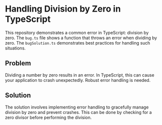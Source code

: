 # Handling Division by Zero in TypeScript

This repository demonstrates a common error in TypeScript: division by zero. The `bug.ts` file shows a function that throws an error when dividing by zero.  The `bugSolution.ts` demonstrates best practices for handling such situations.

## Problem

Dividing a number by zero results in an error.  In TypeScript, this can cause your application to crash unexpectedly.  Robust error handling is needed.

## Solution

The solution involves implementing error handling to gracefully manage division by zero and prevent crashes.  This can be done by checking for a zero divisor before performing the division.